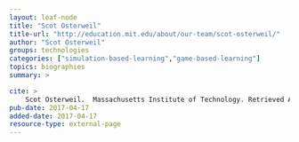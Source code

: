 ```yaml
---
layout: leaf-node
title: "Scot Osterweil"
title-url: "http://education.mit.edu/about/our-team/scot-osterweil/"
author: "Scot Osterweil"
groups: technologies
categories: ["simulation-based-learning","game-based-learning"]
topics: biographies
summary: >

cite: >
    Scot Osterweil.  Massachusetts Institute of Technology. Retrieved April 17, 2017 from: http://education.mit.edu/about/our-team/scot-osterweil/
pub-date: 2017-04-17
added-date: 2017-04-17
resource-type: external-page
---
```

